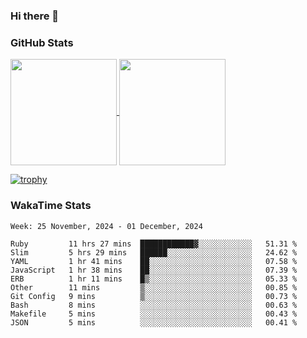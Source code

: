 ### Hi there 👋

### GitHub Stats

<a href="https://github.com/anuraghazra/github-readme-stats">
  <img align="center" height="170px" src="https://github-readme-stats.vercel.app/api/top-langs/?username=tksfjt1024&layout=compact&count_private=true&show_icons=true&show_icons=true&theme=graywhite" />
</a>
<a href="https://github.com/anuraghazra/github-readme-stats">
  <img align="center" height="170px" src="https://github-readme-stats.vercel.app/api?username=tksfjt1024&count_private=true&show_icons=true&show_icons=true&theme=graywhite" />
</a>

[![trophy](https://github-profile-trophy.vercel.app/?username=tksfjt1024)](https://github.com/ryo-ma/github-profile-trophy)

### WakaTime Stats

<!--START_SECTION:waka-->
```text
Week: 25 November, 2024 - 01 December, 2024

Ruby         11 hrs 27 mins  ████████████▓░░░░░░░░░░░░   51.31 % 
Slim         5 hrs 29 mins   ██████░░░░░░░░░░░░░░░░░░░   24.62 % 
YAML         1 hr 41 mins    ██░░░░░░░░░░░░░░░░░░░░░░░   07.58 % 
JavaScript   1 hr 38 mins    ██░░░░░░░░░░░░░░░░░░░░░░░   07.39 % 
ERB          1 hr 11 mins    █▒░░░░░░░░░░░░░░░░░░░░░░░   05.33 % 
Other        11 mins         ▒░░░░░░░░░░░░░░░░░░░░░░░░   00.85 % 
Git Config   9 mins          ▒░░░░░░░░░░░░░░░░░░░░░░░░   00.73 % 
Bash         8 mins          ░░░░░░░░░░░░░░░░░░░░░░░░░   00.63 % 
Makefile     5 mins          ░░░░░░░░░░░░░░░░░░░░░░░░░   00.43 % 
JSON         5 mins          ░░░░░░░░░░░░░░░░░░░░░░░░░   00.41 % 
```
<!--END_SECTION:waka-->
